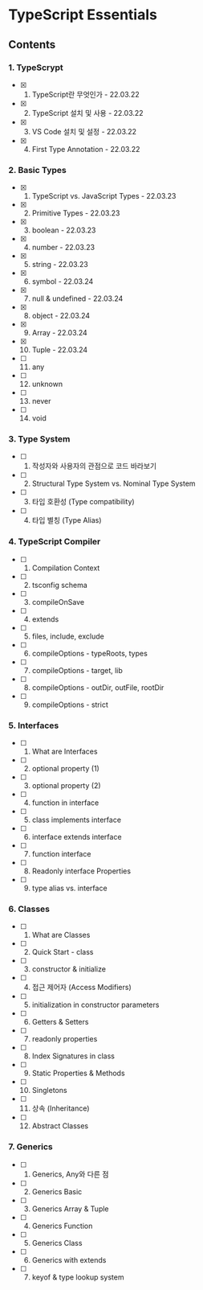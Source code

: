 # TypeScript Essentials

## Contents

### 1. TypeScrypt

- [x] 1.  TypeScript란 무엇인가 - 22.03.22
- [x] 2.  TypeScript 설치 및 사용 - 22.03.22
- [x] 3.  VS Code 설치 및 설정 - 22.03.22
- [x] 4.  First Type Annotation - 22.03.22

### 2. Basic Types

- [x] 1.  TypeScript vs. JavaScript Types - 22.03.23
- [x] 2.  Primitive Types - 22.03.23
- [x] 3.  boolean - 22.03.23
- [x] 4.  number - 22.03.23
- [x] 5.  string - 22.03.23
- [x] 6.  symbol - 22.03.24
- [x] 7.  null & undefined - 22.03.24
- [x] 8.  object - 22.03.24
- [x] 9.  Array - 22.03.24
- [x] 10. Tuple - 22.03.24
- [ ] 11. any
- [ ] 12. unknown
- [ ] 13. never
- [ ] 14. void

### 3. Type System

- [ ] 1.  작성자와 사용자의 관점으로 코드 바라보기
- [ ] 2.  Structural Type System vs. Nominal Type System
- [ ] 3.  타입 호환성 (Type compatibility)
- [ ] 4.  타입 별칭 (Type Alias)

### 4. TypeScript Compiler

- [ ] 1.  Compilation Context
- [ ] 2.  tsconfig schema
- [ ] 3.  compileOnSave
- [ ] 4.  extends
- [ ] 5.  files, include, exclude
- [ ] 6.  compileOptions - typeRoots, types
- [ ] 7.  compileOptions - target, lib
- [ ] 8.  compileOptions - outDir, outFile, rootDir
- [ ] 9.  compileOptions - strict

### 5. Interfaces

- [ ] 1.  What are Interfaces
- [ ] 2.  optional property (1)
- [ ] 3.  optional property (2)
- [ ] 4.  function in interface
- [ ] 5.  class implements interface
- [ ] 6.  interface extends interface
- [ ] 7.  function interface
- [ ] 8.  Readonly interface Properties
- [ ] 9.  type alias vs. interface

### 6. Classes

- [ ] 1.  What are Classes
- [ ] 2.  Quick Start - class
- [ ] 3.  constructor & initialize
- [ ] 4.  접근 제어자 (Access Modifiers)
- [ ] 5.  initialization in constructor parameters
- [ ] 6.  Getters & Setters
- [ ] 7.  readonly properties
- [ ] 8.  Index Signatures in class
- [ ] 9.  Static Properties & Methods
- [ ] 10. Singletons
- [ ] 11. 상속 (Inheritance)
- [ ] 12. Abstract Classes

### 7. Generics

- [ ] 1.  Generics, Any와 다른 점
- [ ] 2.  Generics Basic
- [ ] 3.  Generics Array & Tuple
- [ ] 4.  Generics Function
- [ ] 5.  Generics Class
- [ ] 6.  Generics with extends
- [ ] 7.  keyof & type lookup system
